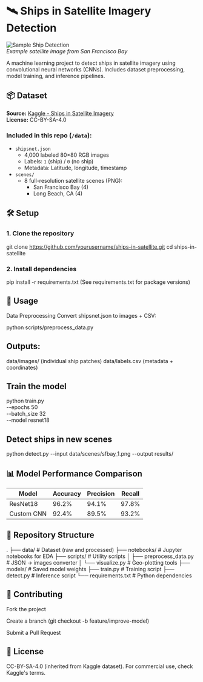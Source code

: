 # 🛰️ Ships in Satellite Imagery Detection

![Sample Ship Detection](data/scenes/sfbay_1.png)  
*Example satellite image from San Francisco Bay*

A machine learning project to detect ships in satellite imagery using convolutional neural networks (CNNs). Includes dataset preprocessing, model training, and inference pipelines.

## 📦 Dataset
**Source:** [Kaggle - Ships in Satellite Imagery](https://www.kaggle.com/datasets/rhammell/ships-in-satellite-imagery)  
**License:** CC-BY-SA-4.0  

### Included in this repo (`/data`):
- `shipsnet.json`  
  - 4,000 labeled 80×80 RGB images  
  - Labels: `1` (ship) / `0` (no ship)  
  - Metadata: Latitude, longitude, timestamp  
- `scenes/`  
  - 8 full-resolution satellite scenes (PNG):  
    - San Francisco Bay (4)  
    - Long Beach, CA (4)  

## 🛠️ Setup

### 1. Clone the repository

git clone https://github.com/yourusername/ships-in-satellite.git
cd ships-in-satellite

### 2. Install dependencies
pip install -r requirements.txt
(See requirements.txt for package versions)

## 🚀 Usage
Data Preprocessing
Convert shipsnet.json to images + CSV:

python scripts/preprocess_data.py

## Outputs:
data/images/ (individual ship patches)
data/labels.csv (metadata + coordinates)

## Train the model

python train.py \
  --epochs 50 \
  --batch_size 32 \
  --model resnet18
  
## Detect ships in new scenes
python detect.py --input data/scenes/sfbay_1.png --output results/

## 📊 Model Performance Comparison

| Model      | Accuracy | Precision | Recall |
|------------|----------|-----------|--------|
| ResNet18   | 96.2%    | 94.1%     | 97.8%  |
| Custom CNN | 92.4%    | 89.5%     | 93.2%  |

## 📂 Repository Structure

.
├── data/ # Dataset (raw and processed)
├── notebooks/ # Jupyter notebooks for EDA
├── scripts/ # Utility scripts
│ ├── preprocess_data.py # JSON → images converter
│ └── visualize.py # Geo-plotting tools
├── models/ # Saved model weights
├── train.py # Training script
├── detect.py # Inference script
└── requirements.txt # Python dependencies


## 🤝 Contributing
Fork the project

Create a branch (git checkout -b feature/improve-model)

Submit a Pull Request

## 📜 License
CC-BY-SA-4.0 (inherited from Kaggle dataset).
For commercial use, check Kaggle's terms.
